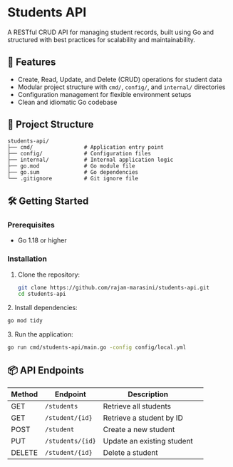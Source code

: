 # Students API

A RESTful CRUD API for managing student records, built using Go and structured with best practices for scalability and maintainability.

## 🚀 Features

-   Create, Read, Update, and Delete (CRUD) operations for student data
-   Modular project structure with `cmd/`, `config/`, and `internal/` directories
-   Configuration management for flexible environment setups
-   Clean and idiomatic Go codebase

## 📁 Project Structure

```
students-api/
├── cmd/                # Application entry point
├── config/             # Configuration files
├── internal/           # Internal application logic
├── go.mod              # Go module file
├── go.sum              # Go dependencies
└── .gitignore          # Git ignore file
```

## 🛠️ Getting Started

### Prerequisites

-   Go 1.18 or higher

### Installation

1. Clone the repository:

    ```bash
    git clone https://github.com/rajan-marasini/students-api.git
    cd students-api
    ```

2\. Install dependencies:

```bash
go mod tidy
```

3\. Run the application:

```bash
go run cmd/students-api/main.go -config config/local.yml
```

## 📦 API Endpoints

| Method | Endpoint         | Description                |     |
| ------ | ---------------- | -------------------------- | --- |
| GET    | `/students`      | Retrieve all students      |     |
| GET    | `/student/{id}`  | Retrieve a student by ID   |     |
| POST   | `/student`       | Create a new student       |     |
| PUT    | `/students/{id}` | Update an existing student |     |
| DELETE | `/student/{id}`  | Delete a student           |
